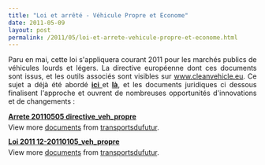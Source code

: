 ```yaml
---
title: "Loi et arrêté - Véhicule Propre et Econome"
date: 2011-05-09
layout: post
permalink: /2011/05/loi-et-arrete-vehicule-propre-et-econome.html
---
```


<p style="text-align: justify">Paru en mai, cette loi s'appliquera courant 2011 pour les marchés publics de véhicules lourds et légers. La directive européenne dont ces documents sont issus, et les outils associés sont visibles sur <a href="http://www.cleanvehicle.eu">www.cleanvehicle.eu</a>. Ce sujet a déjà été abordé <strong><a href=" /2011/05/directive-vehicule-propre-et-econome-etat-davancement-et-un-outil-facilitateur.html" target="_blank">ici </a></strong>et <strong><a href="/2010/12/quest-ce-quun-vehicule-propre-reponse-et-outil-de-la-commission-europeenne.html" target="_blank">là</a></strong>, et les documents juridiques ci dessous finalisent l'approche et ouvrent de nombreuses opportunités d'innovations et de changements :</p> <div id="__ss_7892185" style="width: 477px"><strong style="margin: 12px 0 4px"><a href="http://www.slideshare.net/transportsdufutur/arrete-20110505-directivevehpropre" title="Arrete 20110505 directive_veh_propre">Arrete 20110505 directive_veh_propre</a></strong>        <div style="padding: 5px 0 12px">View more <a href="http://www.slideshare.net/">documents</a> from <a href="http://www.slideshare.net/transportsdufutur">transportsdufutur</a>.</div> </div> <div id="__ss_7892184" style="width: 477px"><strong style="margin: 12px 0 4px"><a href="http://www.slideshare.net/transportsdufutur/loi-2011-1220110105vehpropre" title="Loi 2011 12-20110105_veh_propre">Loi 2011 12-20110105_veh_propre</a></strong>        <div style="padding: 5px 0 12px">View more <a href="http://www.slideshare.net/">documents</a> from <a href="http://www.slideshare.net/transportsdufutur">transportsdufutur</a>.</div> </div>